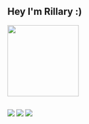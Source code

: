## Hey I'm Rillary :)

 
  <div>
  <a href="https://github.com/RillaryDev">
  <img height="160em" src="https://github-readme-stats.vercel.app/api?username=RillaryDev&show_icons=true&theme=radical&include_all_commits=true&count_private=true"/>

</div>

  ##
  
 <a href="https://discord.com/channels/@me" target="_blank"><img src="https://img.shields.io/badge/Discord-7289DA?style=for-the-badge&logo=discord&logoColor=white" target="_blank"></a>
  <a href = "mailto:rillarydev@gmail.com"><img src="https://img.shields.io/badge/Gmail-D14836?style=for-the-badge&logo=gmail&logoColor=white" target="_blank"></a>
  <a href = "https://www.linkedin.com/in/rillarydev/"><img src="https://img.shields.io/badge/Linkedin-0066a1?style=for-the-badge&logo=gmail&logoColor=white" target="_blank"></a>
  </div>



